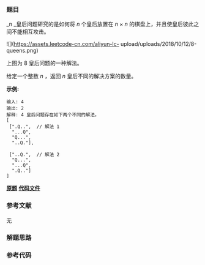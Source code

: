 ### 题目
_n  _皇后问题研究的是如何将 _n_  个皇后放置在 _n_ × _n_ 的棋盘上，并且使皇后彼此之间不能相互攻击。

![](https://assets.leetcode-cn.com/aliyun-lc-
upload/uploads/2018/10/12/8-queens.png)

上图为 8 皇后问题的一种解法。

给定一个整数 _n_ ，返回 _n_ 皇后不同的解决方案的数量。

**示例:**

    
    
    输入: 4
    输出: 2
    解释: 4 皇后问题存在如下两个不同的解法。
    [
     [".Q..",  // 解法 1
      "...Q",
      "Q...",
      "..Q."],
    
     ["..Q.",  // 解法 2
      "Q...",
      "...Q",
      ".Q.."]
    ]
    

 **[原题](https://leetcode-cn.com/problems/n-queens-ii/)**    **[代码文件]()**


### 参考文献
无

### 解题思路




### 参考代码

```go


```




